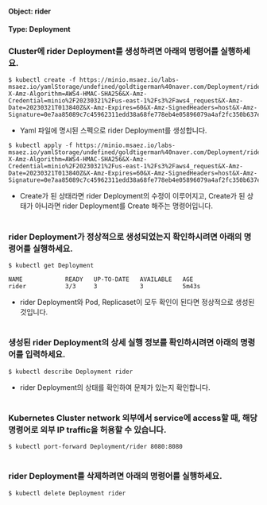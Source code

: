 
#### Object: rider
#### Type: Deployment

### Cluster에 rider Deployment를 생성하려면 아래의 명령어를 실행하세요.

```
$ kubectl create -f https://minio.msaez.io/labs-msaez.io/yamlStorage/undefined/goldtigerman%40naver.com/Deployment/rider.yaml?X-Amz-Algorithm=AWS4-HMAC-SHA256&X-Amz-Credential=minio%2F20230321%2Fus-east-1%2Fs3%2Faws4_request&X-Amz-Date=20230321T013840Z&X-Amz-Expires=60&X-Amz-SignedHeaders=host&X-Amz-Signature=0e7aa85089c7c45962311edd38a68fe778eb4e05896079a4af2fc350b637ef6e
```
- Yaml 파일에 명시된 스펙으로 rider Deployment를 생성합니다.

```
$ kubectl apply -f https://minio.msaez.io/labs-msaez.io/yamlStorage/undefined/goldtigerman%40naver.com/Deployment/rider.yaml?X-Amz-Algorithm=AWS4-HMAC-SHA256&X-Amz-Credential=minio%2F20230321%2Fus-east-1%2Fs3%2Faws4_request&X-Amz-Date=20230321T013840Z&X-Amz-Expires=60&X-Amz-SignedHeaders=host&X-Amz-Signature=0e7aa85089c7c45962311edd38a68fe778eb4e05896079a4af2fc350b637ef6e
```
- Create가 된 상태라면 rider Deployment의 수정이 이루어지고, Create가 된 상태가 아니라면 rider Deployment를 Create 해주는 명령어입니다.  
#

### rider Deployment가 정상적으로 생성되었는지 확인하시려면 아래의 명령어를 실행하세요.

```
$ kubectl get Deployment

NAME            READY   UP-TO-DATE   AVAILABLE   AGE
rider           3/3     3            3           5m43s

```
- rider Deployment와 Pod, Replicaset이 모두 확인이 된다면 정상적으로 생성된 것입니다.
#

### 생성된 rider Deployment의 상세 실행 정보를 확인하시려면 아래의 명령어를 입력하세요.

```
$ kubectl describe Deployment rider
```
- rider Deployment의 상태를 확인하여 문제가 있는지 확인합니다. 
#

### Kubernetes Cluster network 외부에서 service에 access할 때, 해당 명령어로 외부 IP traffic을 허용할 수 있습니다.

```
$ kubectl port-forward Deployment/rider 8080:8080
```
#

### rider Deployment를 삭제하려면 아래의 명령어를 실행하세요.

```
$ kubectl delete Deployment rider
```
#

